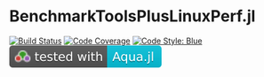 # BenchmarkToolsPlusLinuxPerf.jl

[![Build Status](https://github.com/Zentrik/BenchmarkToolsPlusLinuxPerf.jl/workflows/CI/badge.svg)](https://github.com/Zentrik/BenchmarkToolsPlusLinuxPerf.jl/actions/workflows/CI.yml?query=branch%3Amaster)
[![Code Coverage](https://codecov.io/gh/Zentrik/BenchmarkToolsPlusLinuxPerf.jl/branch/master/graph/badge.svg?label=codecov&token=ccN7NZpkBx)](https://codecov.io/gh/Zentrik/BenchmarkToolsPlusLinuxPerf.jl)
[![Code Style: Blue](https://img.shields.io/badge/code%20style-blue-4495d1.svg)](https://github.com/invenia/BlueStyle)
[![Aqua QA](https://raw.githubusercontent.com/JuliaTesting/Aqua.jl/master/badge.svg)](https://github.com/JuliaTesting/Aqua.jl)